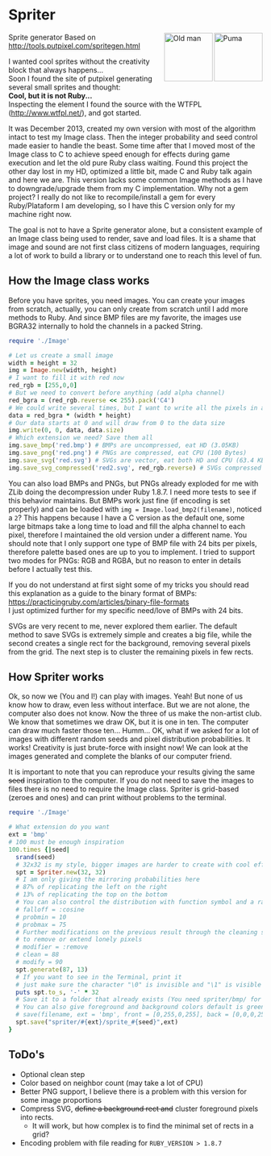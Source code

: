 
# Spriter
<a href="https://rawgithub.com/Maumagnaguagno/Spriter/master/images/sprite_65.svg" target="_blank">
<img src="https://rawgithub.com/Maumagnaguagno/Spriter/master/images/sprite_65.svg" align="right" width="96px" title="Puma" border="0"/>
</a>

<a href="https://rawgithub.com/Maumagnaguagno/Spriter/master/images/sprite_64.svg" target="_blank">
<img src="https://rawgithub.com/Maumagnaguagno/Spriter/master/images/sprite_64.svg" align="right" width="96px" title="Old man" border="0"/>
</a>

  Sprite generator
  Based on http://tools.putpixel.com/spritegen.html

I wanted cool sprites without the creativity block that always happens...  
Soon I found the site of putpixel generating several small sprites and thought:  
  **Cool, but it is not Ruby...**  
Inspecting the element I found the source with the WTFPL (http://www.wtfpl.net/), and got started.

It was December 2013, created my own version with most of the algorithm intact to test my Image class.
Then the integer probability and seed control made easier to handle the beast. Some time after that I moved most of the Image class to C to achieve speed enough for effects during game execution and let the old pure Ruby class waiting.
Found this project the other day lost in my HD, optimized a little bit, made C and Ruby talk again and here we are.
This version lacks some common Image methods as I have to downgrade/upgrade them from my C implementation. Why not a gem project? I really do not like to recompile/install a gem for every Ruby/Plataform I am developing, so I have this C version only for my machine right now.

The goal is not to have a Sprite generator alone, but a consistent example of an Image class being used to render, save and load files. It is a shame that image and sound are not first class citizens of modern languages, requiring a lot of work to build a library or to understand one to reach this level of fun.

## How the Image class works
Before you have sprites, you need images. You can create your images from scratch, actually, you can only create from scratch until I add more methods to Ruby. And since BMP files are my favorite, the images use BGRA32 internally to hold the channels in a packed String.
```Ruby
require './Image'

# Let us create a small image
width = height = 32
img = Image.new(width, height)
# I want to fill it with red now
red_rgb = [255,0,0]
# But we need to convert before anything (add alpha channel)
red_bgra = (red_rgb.reverse << 255).pack('C4')
# We could write several times, but I want to write all the pixels in a single call
data = red_bgra * (width * height)
# Our data starts at 0 and will draw from 0 to the data size
img.write(0, 0, data, data.size)
# Which extension we need? Save them all
img.save_bmp('red.bmp') # BMPs are uncompressed, eat HD (3.05KB)
img.save_png('red.png') # PNGs are compressed, eat CPU (100 Bytes)
img.save_svg('red.svg') # SVGs are vector, eat both HD and CPU (63.4 KB)
img.save_svg_compressed('red2.svg', red_rgb.reverse) # SVGs compressed (removing background), the best (149 bytes)
```
You can also load BMPs and PNGs, but PNGs already exploded for me with ZLib doing the decompression under Ruby 1.8.7. I need more tests to see if this behavior maintains. But BMPs work just fine (if encoding is set properly) and can be loaded with ```img = Image.load_bmp2(filename)```, noticed a ```2```? This happens because I have a C version as the default one, some large bitmaps take a long time to load and fill the alpha channel to each pixel, therefore I maintained the old version under a different name. You should note that I only support one type of BMP file with 24 bits per pixels, therefore palette based ones are up to you to implement. I tried to support two modes for PNGs: RGB and RGBA, but no reason to enter in details before I actually test this.

If you do not understand at first sight some of my tricks you should read this explanation as a guide to the binary format of BMPs: https://practicingruby.com/articles/binary-file-formats  
I just optimized further for my specific need/love of BMPs with 24 bits.

SVGs are very recent to me, never explored them earlier. The default method to save SVGs is extremely simple and creates a big file, while the second creates a single rect for the background, removing several pixels from the grid.
The next step is to cluster the remaining pixels in few rects.

## How Spriter works
Ok, so now we (You and I!) can play with images. Yeah! But none of us know how to draw, even less without interface. But we are not alone, the computer also does not know. Now the three of us make the non-artist club. We know that sometimes we draw OK, but it is one in ten. The computer can draw much faster those ten... Humm... OK, what if we asked for a lot of images with different random seeds and pixel distribution probabilities. It works! Creativity is just brute-force with insight now! We can look at the images generated and complete the blanks of our computer friend.

It is important to note that you can reproduce your results giving the same ~~seed~~ inspiration to the computer. If you do not need to save the images to files there is no need to require the Image class. Spriter is grid-based (zeroes and ones) and can print without problems to the terminal.

```Ruby
require './Image'

# What extension do you want
ext = 'bmp'
# 100 must be enough inspiration
100.times {|seed|
  srand(seed)
  # 32x32 is my style, bigger images are harder to create with cool effects
  spt = Spriter.new(32, 32)
  # I am only giving the mirroring probabilities here
  # 87% of replicating the left on the right
  # 13% of replicating the top on the bottom
  # You can also control the distribution with function symbol and a range
  # falloff = :cosine
  # probmin = 10
  # probmax = 75
  # Further modifications on the previous result through the cleaning stage
  # to remove or extend lonely pixels
  # modifier = :remove
  # clean = 88
  # modify = 90
  spt.generate(87, 13)
  # If you want to see in the Terminal, print it
  # just make sure the character "\0" is invisible and "\1" is visible
  puts spt.to_s, '-' * 32
  # Save it to a folder that already exists (You need spriter/bmp/ for this example to work)
  # You can also give foreground and background colors default is green on black
  # save(filename, ext = 'bmp', front = [0,255,0,255], back = [0,0,0,255])
  spt.save("spriter/#{ext}/sprite_#{seed}",ext)
}
```

## ToDo's
- Optional clean step
- Color based on neighbor count (may take a lot of CPU)
- Better PNG support, I believe there is a problem with this version for some image proportions
- Compress SVG, ~~define a background rect and~~ cluster foreground pixels into rects.
  - It will work, but how complex is to find the minimal set of rects in a grid?
- Encoding problem with file reading for ```RUBY_VERSION > 1.8.7```

